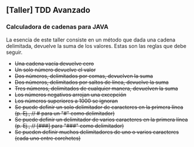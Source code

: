 ## [Taller] TDD Avanzado

### Calculadora de cadenas para JAVA

La esencia de este taller consiste en un método que dada una cadena delimitada, devuelve la suma de los valores. Estas
son las reglas que debe seguir.

- <s>Una cadena vacía devuelve cero</s>
- <s>Un solo número devuelve el valor</s>
- <s>Dos números, delimitados por comas, devuelven la suma</s>
- <s>Dos números, delimitados por saltos de línea, devuelve la suma</s>
- <s>Tres números, delimitados de cualquier manera, devuelven la suma</s>
- <s>Los números negativos arrojan una excepción</s>
- <s>Los números superiores a 1000 se ignoran</s>
- <s>Se puede definir un solo delimitador de caracteres en la primera línea (p. Ej., // # para un "#" como
  delimitador)</s>
- <s>Se puede definir un delimitador de varios caracteres en la primera línea (p. Ej., // [###] para "###" como
  delimitador)</s>
- <s>Se pueden definir muchos delimitadores de uno o varios caracteres (cada uno entre corchetes)</s>